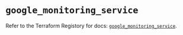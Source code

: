 # `google_monitoring_service`

Refer to the Terraform Registory for docs: [`google_monitoring_service`](https://registry.terraform.io/providers/hashicorp/google-beta/5.11.0/docs/resources/google_monitoring_service).
